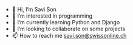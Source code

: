 - 👋 Hi, I’m Savi Son
- 👀 I’m interested in programming
- 🌱 I’m currently learning Python and Django
- 💞️ I’m looking to collaborate on some projects
- 📫 How to reach me savi.son@swissonline.ch
